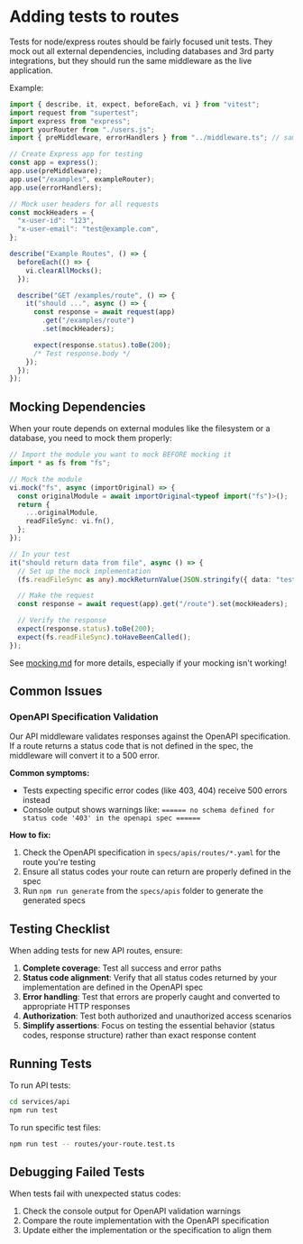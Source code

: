 # Adding tests to routes

Tests for node/express routes should be fairly focused unit tests. They mock out all external dependencies, including databases and 3rd party integrations, but they should run the same middleware as the live application.

Example:

```ts
import { describe, it, expect, beforeEach, vi } from "vitest";
import request from "supertest";
import express from "express";
import yourRouter from "./users.js";
import { preMiddleware, errorHandlers } from "../middleware.ts"; // same as what's used in app.ts

// Create Express app for testing
const app = express();
app.use(preMiddleware);
app.use("/examples", exampleRouter);
app.use(errorHandlers);

// Mock user headers for all requests
const mockHeaders = {
  "x-user-id": "123",
  "x-user-email": "test@example.com",
};

describe("Example Routes", () => {
  beforeEach(() => {
    vi.clearAllMocks();
  });

  describe("GET /examples/route", () => {
    it("should ...", async () => {
      const response = await request(app)
        .get("/examples/route")
        .set(mockHeaders);

      expect(response.status).toBe(200);
      /* Test response.body */
    });
  });
});
```

## Mocking Dependencies

When your route depends on external modules like the filesystem or a database, you need to mock them properly:

```ts
// Import the module you want to mock BEFORE mocking it
import * as fs from "fs";

// Mock the module
vi.mock("fs", async (importOriginal) => {
  const originalModule = await importOriginal<typeof import("fs")>();
  return {
    ...originalModule,
    readFileSync: vi.fn(),
  };
});

// In your test
it("should return data from file", async () => {
  // Set up the mock implementation
  (fs.readFileSync as any).mockReturnValue(JSON.stringify({ data: "test" }));

  // Make the request
  const response = await request(app).get("/route").set(mockHeaders);

  // Verify the response
  expect(response.status).toBe(200);
  expect(fs.readFileSync).toHaveBeenCalled();
});
```

See [mocking.md](./mocking.md) for more details, especially if your mocking isn't working!

## Common Issues

### OpenAPI Specification Validation

Our API middleware validates responses against the OpenAPI specification. If a route returns a status code that is not defined in the spec, the middleware will convert it to a 500 error.

**Common symptoms:**

- Tests expecting specific error codes (like 403, 404) receive 500 errors instead
- Console output shows warnings like: `====== no schema defined for status code '403' in the openapi spec ======`

**How to fix:**

1. Check the OpenAPI specification in `specs/apis/routes/*.yaml` for the route you're testing
2. Ensure all status codes your route can return are properly defined in the spec
3. Run `npm run generate` from the `specs/apis` folder to generate the generated specs

## Testing Checklist

When adding tests for new API routes, ensure:

1. **Complete coverage**: Test all success and error paths
2. **Status code alignment**: Verify that all status codes returned by your implementation are defined in the OpenAPI spec
3. **Error handling**: Test that errors are properly caught and converted to appropriate HTTP responses
4. **Authorization**: Test both authorized and unauthorized access scenarios
5. **Simplify assertions**: Focus on testing the essential behavior (status codes, response structure) rather than exact response content

## Running Tests

To run API tests:

```bash
cd services/api
npm run test
```

To run specific test files:

```bash
npm run test -- routes/your-route.test.ts
```

## Debugging Failed Tests

When tests fail with unexpected status codes:

1. Check the console output for OpenAPI validation warnings
2. Compare the route implementation with the OpenAPI specification
3. Update either the implementation or the specification to align them
